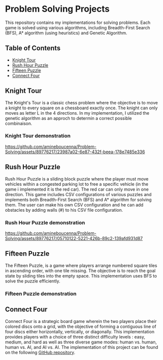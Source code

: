 # Problem Solving Projects

This repository contains my implementations for solving problems. Each game is solved using various algorithms, including Breadth-First Search (BFS), A* algorithm (using heuristics) and Genetic Algorithm.

## Table of Contents

- [Knight Tour](#knight-tour)
- [Rush Hour Puzzle](#rush-hour-puzzle)
- [Fifteen Puzzle](#fifteen-puzzle)
- [Connect Four](#connect-four)

## Knight Tour

The Knight's Tour is a classic chess problem where the objective is to move a knight to every square on a chessboard exactly once. The knight can only moves as letter L in the 4 directions. In my implementation, I utilized the genetic algorithm as an approch to determin a correct possible combinaison. 

### Knight Tour demonstration
https://github.com/amineboucenna/Problem-Solving/assets/89776217/23987a02-6e87-432f-beea-178e7485e336

## Rush Hour Puzzle

Rush Hour Puzzle is a sliding block puzzle where the player must move vehicles within a congested parking lot to free a specific vehicle (in  the game i implemented it is the red car). The red car can only move in one direction. This game includes CSV configurations of various puzzles and implements both Breadth-First Search (BFS) and A* algorithm for solving them. The user can make his own CSV configuration and he can add obstacles by adding walls (#) to his CSV file configuration. 

### Rush Hour Puzzle demonstration
https://github.com/amineboucenna/Problem-Solving/assets/89776217/05710122-5221-426b-89c2-139afd931d87
## Fifteen Puzzle

The Fifteen Puzzle, is a game where players arrange numbered square tiles in ascending order, with one tile missing. The objective is to reach the goal state by sliding tiles into the empty space. This implementation uses BFS to solve the puzzle efficiently.

### Fifteen Puzzle demonstration


## Connect Four
Connect Four is a strategic board game wherein the two players place their colored discs onto a grid, with the objective of forming a contiguous line of four discs either horizontally, vertically, or diagonally. This implementation provides players with a choice of three distinct difficulty levels : easy, medium, and hard as well as three diverse game modes: human vs. human, human vs. AI, and AI vs. AI. The implementation of this project can be found on the following [GitHub  repository](https://github.com/amineboucenna/Connect-Four).
